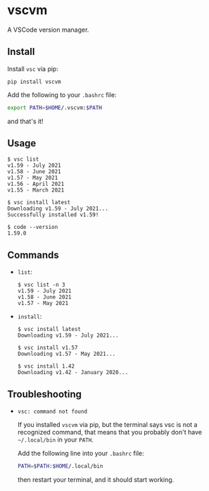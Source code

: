# vscvm

A VSCode version manager.

## Install

Install `vsc` via pip:

```console
pip install vscvm
```

Add the following to your `.bashrc` file:

```bash
export PATH=$HOME/.vscvm:$PATH
```

and that's it!

## Usage

```console
$ vsc list
v1.59 - July 2021
v1.58 - June 2021
v1.57 - May 2021
v1.56 - April 2021
v1.55 - March 2021

$ vsc install latest
Downloading v1.59 - July 2021...
Successfully installed v1.59!

$ code --version
1.59.0
```

## Commands

- `list`:

  ```console
  $ vsc list -n 3
  v1.59 - July 2021
  v1.58 - June 2021
  v1.57 - May 2021
  ```

- `install`:

  ```console
  $ vsc install latest
  Downloading v1.59 - July 2021...
  ```

  ```console
  $ vsc install v1.57
  Downloading v1.57 - May 2021...
  ```

  ```console
  $ vsc install 1.42
  Downloading v1.42 - January 2020...
  ```

## Troubleshooting

- `vsc: command not found`

  If you installed `vscvm` via pip, but the terminal says vsc is not a recognized command,
  that means that you probably don't have `~/.local/bin` in your `PATH`.

  Add the following line into your `.bashrc` file:

  ```bash
  PATH=$PATH:$HOME/.local/bin
  ```

  then restart your terminal, and it should start working.
